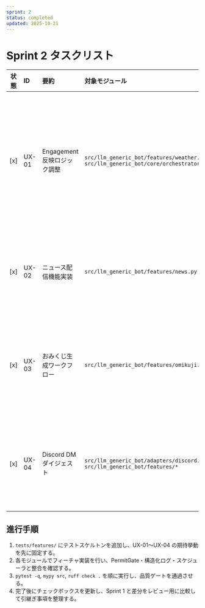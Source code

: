 ```yaml
---
sprint: 2
status: completed
updated: 2025-10-21
---
```


# Sprint 2 タスクリスト

| 状態 | ID | 要約 | 対象モジュール | 完了条件 | 備考 | 先行着手テスト |
|:----:|:---|:-----|:---------------|:---------|:-----|:----------------|
| [x] | UX-01 | Engagement 反映ロジック調整 | `src/llm_generic_bot/features/weather.py`<br>`src/llm_generic_bot/core/orchestrator.py` | 利用者のリアクション履歴を参照し、指定クールダウン内での重複通知を抑止しつつ、閾値超過時は通知が再開される。構造化ログに Engagement 指標を含める。 | 2025-10-21 実装完了。PermitGate 整合と `pytest -k weather_engagement` 緑を確認済み。 | `tests/features/test_weather_engagement.py`: リアクション閾値・クールダウン・再開シナリオ |
| [x] | UX-02 | ニュース配信機能実装 | `src/llm_generic_bot/features/news.py` | RSS/HTTP フィードを取得し、要約生成後に送信キューへ投入。クールダウン内は再通知しない。 | 2025-10-21 実装完了。Secrets 委譲と `pytest -k news` 緑を確認済み。 | `tests/features/test_news.py`: 正常取得・要約失敗時リトライ・クールダウン抑止 |
| [x] | UX-03 | おみくじ生成ワークフロー | `src/llm_generic_bot/features/omikuji.py` | 日次テンプレートをローテーションし、既出結果を 24 時間以内に再利用しない。結果はユーザー別シードに基づく。 | 2025-10-21 実装完了。Fallback 文言と `pytest -k omikuji` 緑を確認済み。 | `tests/features/test_omikuji.py`: シード固定・ローテーション・Fallback 文言 |
| [x] | UX-04 | Discord DM ダイジェスト | `src/llm_generic_bot/adapters/discord.py`<br>`src/llm_generic_bot/features/*` | 指定チャンネルのログを集計し、日次スケジュールで DM 送信。失敗時はリトライし、最終的に構造化ログへ残す。 | 2025-10-21 実装完了。PermitGate 連携と `pytest -k dm_digest` 緑を確認済み。 | `tests/features/test_dm_digest.py`: 集計・送信・リトライ・PermitGate 連携 |

## 進行手順
1. `tests/features/` にテストスケルトンを追加し、UX-01〜UX-04 の期待挙動を先に固定する。
2. 各モジュールでフィーチャ実装を行い、PermitGate・構造化ログ・スケジューラと整合を確認する。
3. `pytest -q`, `mypy src`, `ruff check .` を順に実行し、品質ゲートを通過させる。
4. 完了後にチェックボックスを更新し、Sprint 1 と差分をレビュー用に比較して引継ぎ事項を整理する。
